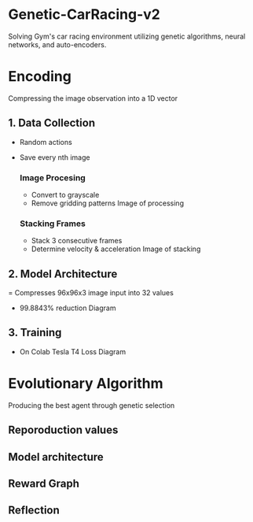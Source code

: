# Genetic-CarRacing-v2
Solving Gym's car racing environment utilizing genetic algorithms, neural networks, and auto-encoders.

# Encoding
Compressing the image observation into a 1D vector

## 1. Data Collection
- Random actions
- Save every nth image
  ### Image Procesing
  - Convert to grayscale
  - Remove gridding patterns
  Image of processing

  ### Stacking Frames
  - Stack 3 consecutive frames
  - Determine velocity & acceleration
  Image of stacking
  
## 2. Model Architecture
= Compresses 96x96x3 image input into 32 values
- 99.8843% reduction
  Diagram
  
## 3. Training
- On Colab Tesla T4
Loss Diagram

# Evolutionary Algorithm
Producing the best agent through genetic selection

## Reporoduction values

## Model architecture

## Reward Graph

## Reflection


  

